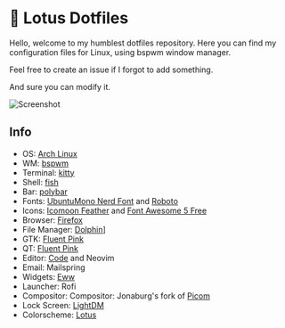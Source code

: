 # 🌸 **Lotus Dotfiles**

Hello, welcome to my humblest dotfiles repository. Here you can find my configuration files for Linux, using bspwm window manager.

Feel free to create an issue if I forgot to add something.

And sure you can modify it.

![Screenshot](https://raw.githubusercontent.com/SkyLissh/dotfiles/main/screenshot.png)

## Info

- OS: [Arch Linux](https://www.archlinux.org/)
- WM: [bspwm](https://github.com/baskerville/bspwm)
- Terminal: [kitty](https://sw.kovidgoyal.net/kitty/quickstart/)
- Shell: [fish](https://www.fishshell.com/)
- Bar: [polybar](https://github.com/polybar/polybar)
- Fonts: [UbuntuMono Nerd Font](https://github.com/ryanoasis/nerd-fonts) and [Roboto](https://fonts.google.com/specimen/Roboto)
- Icons:  [Icomoon Feather](https://aur.archlinux.org/packages/ttf-icomoon-feather/) and [Font Awesome 5 Free](https://www.fontawesome.com)
- Browser: [Firefox](https://www.mozilla.org/en-US/firefox/new/)
- File Manager: [Dolphin](https://dolphin-emu.org/)]
- GTK: [Fluent Pink](https://github.com/vinceliuice/Fluent-gtk-theme)
- QT: [Fluent Pink](https://www.pling.com/p/1499836/)
- Editor: [Code](https://code.visualstudio.com/) and Neovim
- Email: Mailspring
- Widgets: [Eww](https://github.com/elkowar/eww)
- Launcher: Rofi
- Compositor: Compositor: Jonaburg's fork of [Picom](https://github.com/jonaburg/picom)
- Lock Screen: [LightDM](https://github.com/canonical/lightdm)
- Colorscheme: [Lotus](https://github.com/skylissh/lotus-theme-vscode)
